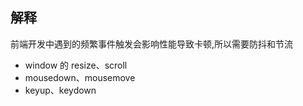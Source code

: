 ## 解释
前端开发中遇到的频繁事件触发会影响性能导致卡顿,所以需要防抖和节流

* window 的 resize、scroll
* mousedown、mousemove
* keyup、keydown